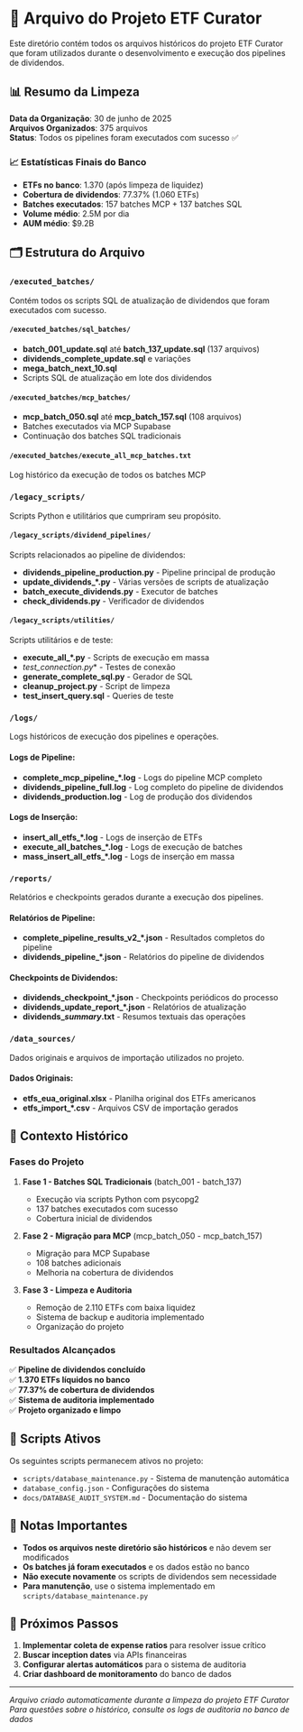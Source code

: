 # 📁 Arquivo do Projeto ETF Curator

Este diretório contém todos os arquivos históricos do projeto ETF Curator que foram utilizados durante o desenvolvimento e execução dos pipelines de dividendos.

## 📊 Resumo da Limpeza

**Data da Organização**: 30 de junho de 2025  
**Arquivos Organizados**: 375 arquivos  
**Status**: Todos os pipelines foram executados com sucesso ✅

### 📈 Estatísticas Finais do Banco
- **ETFs no banco**: 1.370 (após limpeza de liquidez)
- **Cobertura de dividendos**: 77.37% (1.060 ETFs)
- **Batches executados**: 157 batches MCP + 137 batches SQL
- **Volume médio**: 2.5M por dia
- **AUM médio**: $9.2B

## 🗂️ Estrutura do Arquivo

### `/executed_batches/`
Contém todos os scripts SQL de atualização de dividendos que foram executados com sucesso.

#### `/executed_batches/sql_batches/`
- **batch_001_update.sql** até **batch_137_update.sql** (137 arquivos)
- **dividends_complete_update.sql** e variações
- **mega_batch_next_10.sql**
- Scripts SQL de atualização em lote dos dividendos

#### `/executed_batches/mcp_batches/`  
- **mcp_batch_050.sql** até **mcp_batch_157.sql** (108 arquivos)
- Batches executados via MCP Supabase
- Continuação dos batches SQL tradicionais

#### `/executed_batches/execute_all_mcp_batches.txt`
Log histórico da execução de todos os batches MCP

### `/legacy_scripts/`
Scripts Python e utilitários que cumpriram seu propósito.

#### `/legacy_scripts/dividend_pipelines/`
Scripts relacionados ao pipeline de dividendos:
- **dividends_pipeline_production.py** - Pipeline principal de produção
- **update_dividends_*.py** - Várias versões de scripts de atualização
- **batch_execute_dividends.py** - Executor de batches
- **check_dividends.py** - Verificador de dividendos

#### `/legacy_scripts/utilities/`
Scripts utilitários e de teste:
- **execute_all_*.py** - Scripts de execução em massa
- **test_connection*.py** - Testes de conexão
- **generate_complete_sql.py** - Gerador de SQL
- **cleanup_project.py** - Script de limpeza
- **test_insert_query.sql** - Queries de teste

### `/logs/`
Logs históricos de execução dos pipelines e operações.

#### Logs de Pipeline:
- **complete_mcp_pipeline_*.log** - Logs do pipeline MCP completo
- **dividends_pipeline_full.log** - Log completo do pipeline de dividendos
- **dividends_production.log** - Log de produção dos dividendos

#### Logs de Inserção:
- **insert_all_etfs_*.log** - Logs de inserção de ETFs
- **execute_all_batches_*.log** - Logs de execução de batches
- **mass_insert_all_etfs_*.log** - Logs de inserção em massa

### `/reports/`
Relatórios e checkpoints gerados durante a execução dos pipelines.

#### Relatórios de Pipeline:
- **complete_pipeline_results_v2_*.json** - Resultados completos do pipeline
- **dividends_pipeline_*.json** - Relatórios do pipeline de dividendos

#### Checkpoints de Dividendos:
- **dividends_checkpoint_*.json** - Checkpoints periódicos do processo
- **dividends_update_report_*.json** - Relatórios de atualização
- **dividends_*_summary_*.txt** - Resumos textuais das operações

### `/data_sources/`
Dados originais e arquivos de importação utilizados no projeto.

#### Dados Originais:
- **etfs_eua_original.xlsx** - Planilha original dos ETFs americanos
- **etfs_import_*.csv** - Arquivos CSV de importação gerados

## 🎯 Contexto Histórico

### Fases do Projeto

1. **Fase 1 - Batches SQL Tradicionais** (batch_001 - batch_137)
   - Execução via scripts Python com psycopg2
   - 137 batches executados com sucesso
   - Cobertura inicial de dividendos

2. **Fase 2 - Migração para MCP** (mcp_batch_050 - mcp_batch_157)  
   - Migração para MCP Supabase
   - 108 batches adicionais
   - Melhoria na cobertura de dividendos

3. **Fase 3 - Limpeza e Auditoria**
   - Remoção de 2.110 ETFs com baixa liquidez
   - Sistema de backup e auditoria implementado
   - Organização do projeto

### Resultados Alcançados

✅ **Pipeline de dividendos concluído**  
✅ **1.370 ETFs líquidos no banco**  
✅ **77.37% de cobertura de dividendos**  
✅ **Sistema de auditoria implementado**  
✅ **Projeto organizado e limpo**

## 🔧 Scripts Ativos

Os seguintes scripts permanecem ativos no projeto:

- `scripts/database_maintenance.py` - Sistema de manutenção automática
- `database_config.json` - Configurações do sistema
- `docs/DATABASE_AUDIT_SYSTEM.md` - Documentação do sistema

## 📝 Notas Importantes

- **Todos os arquivos neste diretório são históricos** e não devem ser modificados
- **Os batches já foram executados** e os dados estão no banco
- **Não execute novamente** os scripts de dividendos sem necessidade
- **Para manutenção**, use o sistema implementado em `scripts/database_maintenance.py`

## 🚀 Próximos Passos

1. **Implementar coleta de expense ratios** para resolver issue crítico
2. **Buscar inception dates** via APIs financeiras
3. **Configurar alertas automáticos** para o sistema de auditoria
4. **Criar dashboard de monitoramento** do banco de dados

---
*Arquivo criado automaticamente durante a limpeza do projeto ETF Curator*  
*Para questões sobre o histórico, consulte os logs de auditoria no banco de dados* 